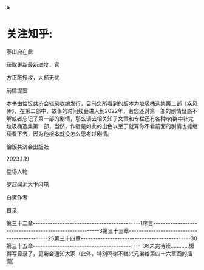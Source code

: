 ## ﻿。

# ﻿关注知乎:

泰山府在此

获取更新最新进度，官

方正版授权，大额无忧

﻿前情提要

本书由恰饭共济会辑录收编发行，目前您所看到的版本为垃圾桶选集第二部《疾风传》，在第二部中，故事的时间线会进入到2022年，若您还对第一部的剧情疑惑不解或者忘记了第一部的剧情，那么请去相关知乎文章和专栏还有各种qq群中补完垃圾桶选集第一部，当然，作者是如此的出色以至于就算你不看前面的剧情也能继续看下去，因为他根本就没怎么思考过剧情。

恰饭共济会出版社

2023.1.19

﻿登场人物

罗超闻池大卞闪电

白黛作者

﻿目录

第三十二章--------------------------------------------1序言--------------------------------------------------------3第三十三章---------------------------------------------25第三十四章---------------------------------------------30第三十五章---------------------------------------------36未完待续…………懒得写目录了，更新会通知大家（此外，特别鸣谢不糕兴兄弟给第四十六章画的插画）

